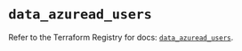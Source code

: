 # `data_azuread_users`

Refer to the Terraform Registry for docs: [`data_azuread_users`](https://registry.terraform.io/providers/hashicorp/azuread/3.4.0/docs/data-sources/users).
